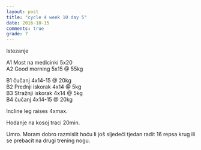 ```yaml
---
layout: post
title: "cycle 4 week 10 day 5"
date: 2016-10-15
comments: true
grade: 7
---
```


Istezanje

A1 Most na medicinki 5x20  
A2 Good morning 5x15 @ 55kg   

B1 čučanj 4x14-15 @ 20kg     
B2 Prednji iskorak 4x14 @ 5kg  
B3 Stražnji iskorak 4x14 @ 5kg    
B4 čučanj 4x14-15 @ 20kg    

Incline leg raises 4xmax.  

Hodanje na kosoj traci 20min.  

Umro. Moram dobro razmislit hoću li još sljedeći tjedan radit 16 repsa krug ili se prebacit na drugi trening nogu.
